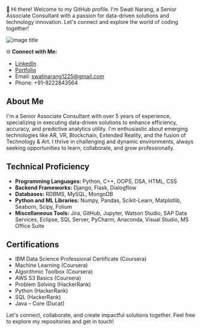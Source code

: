 👋 Hi there! Welcome to my GitHub profile. I'm Swati Narang, a Senior Associate Consultant with a passion for data-driven solutions and technology innovation. Let's connect and explore the world of coding together!

![image title](https://swatinarang1225/counter.svg)


🌐 **Connect with Me:**
- [LinkedIn](https://www.linkedin.com/in/swatinarang)
- [Portfolio](https://yourportfolio.com)
- Email: swatinarang1225@gmail.com
- Phone: +91-8222843564

## About Me

I'm a Senior Associate Consultant with over 5 years of experience, specializing in executing data-driven solutions to enhance efficiency, accuracy, and predictive analytics utility. I'm enthusiastic about emerging technologies like AR, VR, Blockchain, Extended Reality, and the fusion of Technology & Art. I thrive in challenging and dynamic environments, always seeking opportunities to learn, collaborate, and grow professionally.

## Technical Proficiency

- **Programming Languages:** Python, C++, OOPS, DSA, HTML, CSS
- **Backend Frameworks:** Django, Flask, Dialogflow
- **Databases:** RDBMS, MySQL, MongoDB
- **Python and ML Libraries:** Numpy, Pandas, Scikit-Learn, Matplotlib, Seaborn, Scipy, Folium
- **Miscellaneous Tools:** Jira, GitHub, Jupyter, Watson Studio, SAP Data Services, Eclipse, SQL Server, PyCharm, Anaconda, Visual Studio, MS Office Suite


## Certifications

- IBM Data Science Professional Certificate (Coursera)
- Machine Learning (Coursera)
- Algorithmic Toolbox (Coursera)
- AWS S3 Basics (Coursera)
- Problem Solving (HackerRank)
- Python (HackerRank)
- SQL (HackerRank)
- Java – Core (Ducat)
  
Let's connect, collaborate, and create impactful solutions together. Feel free to explore my repositories and get in touch!


